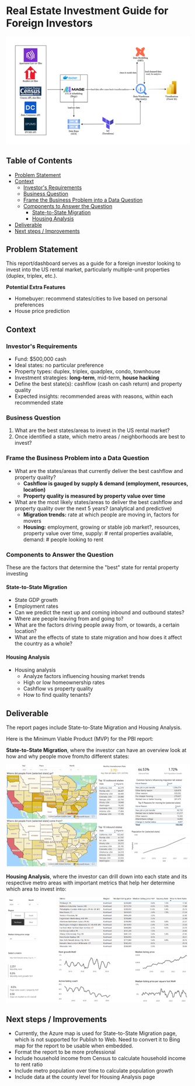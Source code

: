 # Real Estate Investment Guide for Foreign Investors
![REP Diagram](https://raw.githubusercontent.com/ntran0429/REP/main/images/REP_Diagram.png)



## Table of Contents

* [Problem Statement](#problem-statement)
* [Context](#context)
  * [Investor's Requirements](#investors-requirements)
  * [Business Question](#business-question)
  * [Frame the Business Problem into a Data Question](#frame-the-business-problem-into-a-data-question)
  * [Components to Answer the Question](#components-to-answer-the-question)
    * [State-to-State Migration](#state-to-state-migration)
    * [Housing Analysis](#housing-analysis)
* [Deliverable](#deliverable)
* [Next steps / Improvements](#next-steps--improvements)

## Problem Statement

This report/dashboard serves as a guide for a foreign investor looking to invest into the US rental market, particularly multiple-unit properties (duplex, triplex, etc.).

**Potential Extra Features**
* Homebuyer: recommend states/cities to live based on personal preferences
* House price prediction

## Context

### Investor's Requirements

* Fund: $500,000 cash
* Ideal states: no particular preference
* Property types: duplex, triplex, quadplex, condo, townhouse
* Investment strategies: **long-term**, mid-term, **house hacking**
* Define the best state(s): cashflow (cash on cash return) and property quality
* Expected insights: recommended areas with reasons, within each recommended state

### Business Question

1. What are the best states/areas to invest in the US rental market?
2. Once identified a state, which metro areas / neighborhoods are best to invest?

### Frame the Business Problem into a Data Question

* What are the states/areas that currently deliver the best cashflow and property quality?
	+ **Cashflow is gauged by supply & demand (employment, resources, location)**
	+ **Property quality is measured by property value over time**
* What are the most likely states/areas to deliver the best cashflow and property quality over the next 5 years? (analytical and predictive)
	+ **Migration trends:** rate at which people are moving in, factors for movers
	+ **Housing:** employment, growing or stable job market?, resources, property value over time, supply: # rental properties available, demand: # people looking to rent

### Components to Answer the Question

These are the factors that determine the "best" state for rental property investing

#### State-to-State Migration

* State GDP growth
* Employment rates
* Can we predict the next up and coming inbound and outbound states?
* Where are people leaving from and going to?
* What are the factors driving people away from, or towards, a certain location?
* What are the effects of state to state migration and how does it affect the country as a whole?

#### Housing Analysis

* Housing analysis
	+ Analyze factors influencing housing market trends
	+ High or low homeownership rates
	+ Cashflow vs property quality
	+ How to find quality tenants?


## Deliverable

The report pages include State-to-State Migration and Housing Analysis.

Here is the Minimum Viable Product (MVP) for the PBI report:

**State-to-State Migration**, where the investor can have an overview look at how and why people move from/to different states:

![migration](https://raw.githubusercontent.com/ntran0429/REP/main/images/migration-trends-page.PNG)

**Housing Analysis**, where the investor can drill down into each state and its respective metro areas with important metrics that help her determine which area to invest into:

![housing](https://raw.githubusercontent.com/ntran0429/REP/main/images/housing-page.PNG)


## Next steps / Improvements

* Currently, the Azure map is used for State-to-State Migration page, which is not supported for Publish to Web. Need to convert it to Bing map for the report to be usable when embedded.
* Format the report to be more professional
* Include household income from Census to calculate household income to rent ratio
* Include metro population over time to calculate population growth
* Include data at the county level for Housing Analysis page
